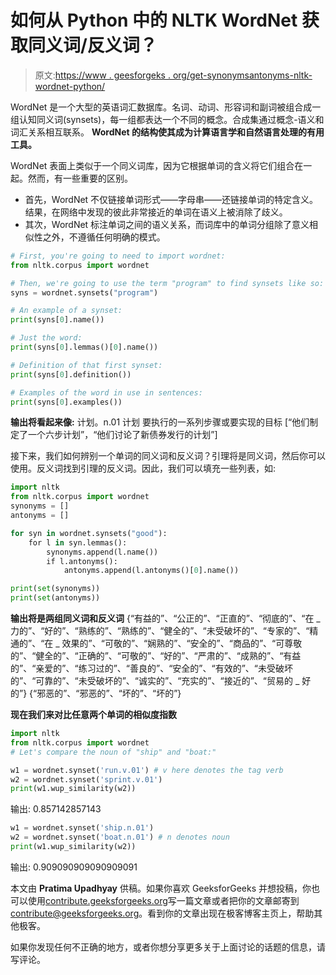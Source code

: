 # 如何从 Python 中的 NLTK WordNet 获取同义词/反义词？

> 原文:[https://www . geesforgeks . org/get-synonymsantonyms-nltk-wordnet-python/](https://www.geeksforgeeks.org/get-synonymsantonyms-nltk-wordnet-python/)

WordNet 是一个大型的英语词汇数据库。名词、动词、形容词和副词被组合成一组认知同义词(synsets)，每一组都表达一个不同的概念。合成集通过概念-语义和词汇关系相互联系。
**WordNet 的结构使其成为计算语言学和自然语言处理的有用工具。**

WordNet 表面上类似于一个同义词库，因为它根据单词的含义将它们组合在一起。然而，有一些重要的区别。

*   首先，WordNet 不仅链接单词形式——字母串——还链接单词的特定含义。结果，在网络中发现的彼此非常接近的单词在语义上被消除了歧义。
*   其次，WordNet 标注单词之间的语义关系，而词库中的单词分组除了意义相似性之外，不遵循任何明确的模式。

```py
# First, you're going to need to import wordnet:
from nltk.corpus import wordnet

# Then, we're going to use the term "program" to find synsets like so:
syns = wordnet.synsets("program")

# An example of a synset:
print(syns[0].name())

# Just the word:
print(syns[0].lemmas()[0].name())

# Definition of that first synset:
print(syns[0].definition())

# Examples of the word in use in sentences:
print(syns[0].examples())
```

**输出将看起来像:**
计划。n.01
计划
要执行的一系列步骤或要实现的目标
[“他们制定了一个六步计划”，“他们讨论了新债券发行的计划”]

接下来，我们如何辨别一个单词的同义词和反义词？引理将是同义词，然后你可以使用。反义词找到引理的反义词。因此，我们可以填充一些列表，如:

```py
import nltk
from nltk.corpus import wordnet
synonyms = []
antonyms = []

for syn in wordnet.synsets("good"):
    for l in syn.lemmas():
        synonyms.append(l.name())
        if l.antonyms():
            antonyms.append(l.antonyms()[0].name())

print(set(synonyms))
print(set(antonyms))
```

**输出将是两组同义词和反义词**
{“有益的”、“公正的”、“正直的”、“彻底的”、“在 _ 力的”、“好的”、“熟练的”、“熟练的”、“健全的”、“未受破坏的”、“专家的”、“精通的”、“在 _ 效果的”、“可敬的”、“娴熟的”、“安全的”、“商品的”、“可尊敬的”、“健全的”、“正确的”、“可敬的”、“好的”、“严肃的”、“成熟的”、“有益的”、“亲爱的”、“练习过的”、“善良的”、“安全的”、“有效的”、“未受破坏的”、“可靠的”、“未受破坏的”、“诚实的”、“充实的”、“接近的”、“贸易的 _ 好的”} {“邪恶的”、“邪恶的”、“坏的”、“坏的”}

**现在我们来对比任意两个单词的相似度指数**

```py
import nltk
from nltk.corpus import wordnet
# Let's compare the noun of "ship" and "boat:"

w1 = wordnet.synset('run.v.01') # v here denotes the tag verb
w2 = wordnet.synset('sprint.v.01')
print(w1.wup_similarity(w2))
```

输出:
0.857142857143

```py
w1 = wordnet.synset('ship.n.01')
w2 = wordnet.synset('boat.n.01') # n denotes noun
print(w1.wup_similarity(w2))
```

输出:
0.909090909090909091

本文由 **Pratima Upadhyay** 供稿。如果你喜欢 GeeksforGeeks 并想投稿，你也可以使用[contribute.geeksforgeeks.org](http://contribute.geeksforgeeks.org)写一篇文章或者把你的文章邮寄到 contribute@geeksforgeeks.org。看到你的文章出现在极客博客主页上，帮助其他极客。

如果你发现任何不正确的地方，或者你想分享更多关于上面讨论的话题的信息，请写评论。